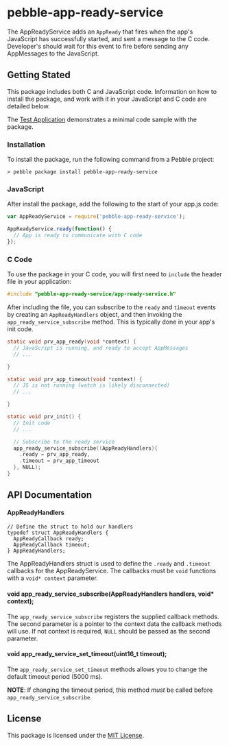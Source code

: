 # pebble-app-ready-service

The AppReadyService adds an `AppReady` that fires when the app's JavaScript has
successfully started, and sent a message to the C code. Developer's should wait
for this event to fire before sending any AppMessages to the JavaScript.

## Getting Stated

This package includes both C and JavaScript code. Information on how to install
the package, and work with it in your JavaScript and C code are detailed below.

The [Test Application](./test-app) demonstrates a minimal code sample with the
package.

### Installation

To install the package, run the following command from a Pebble project:

```
> pebble package install pebble-app-ready-service
```

### JavaScript

After install the package, add the following to the start of your app.js code:

```js
var AppReadyService = require('pebble-app-ready-service');

AppReadyService.ready(function() {
  // App is ready to communicate with C code
});
```

### C Code

To use the package in your C code, you will first need to `include` the header
file in your application:

```c
#include "pebble-app-ready-service/app-ready-service.h"
```

After including the file, you can subscribe to the `ready` and `timeout` events
by creating an `AppReadyHandlers` object, and then invoking the
`app_ready_service_subscribe` method. This is typically done in your app's init
code.

```c
static void prv_app_ready(void *context) {
  // JavaScript is running, and ready to accept AppMessages
  // ...

}

static void prv_app_timeout(void *context) {
  // JS is not running (watch is likely disconnected)
  // ...

}

static void prv_init() {
  // Init code
  // ...

  // Subscribe to the ready service
  app_ready_service_subscribe((AppReadyHandlers){
    .ready = prv_app_ready,
    .timeout = prv_app_timeout
  }, NULL);
}
```

## API Documentation

#### AppReadyHandlers

```
// Define the struct to hold our handlers
typedef struct AppReadyHandlers {
  AppReadyCallback ready;
  AppReadyCallback timeout;
} AppReadyHandlers;
```

The AppReadyHandlers struct is used to define the `.ready` and `.timeout`
callbacks for the AppReadyService. The callbacks must be `void` functions with
a `void* context` parameter.

#### void app_ready_service_subscribe(AppReadyHandlers handlers, void* context);

The `app_ready_service_subscribe` registers the supplied callback methods. The
second parameter is a pointer to the context data the callback methods will use.
If not context is required, `NULL` should be passed as the second parameter.

#### void app_ready_service_set_timeout(uint16_t timeout);

The `app_ready_service_set_timeout` methods allows you to change the default
timeout period (5000 ms). 

**NOTE**: If changing the timeout period, this method *must* be called before
`app_ready_service_subscribe`.

## License

This package is licensed under the [MIT License](./LICENSE).
